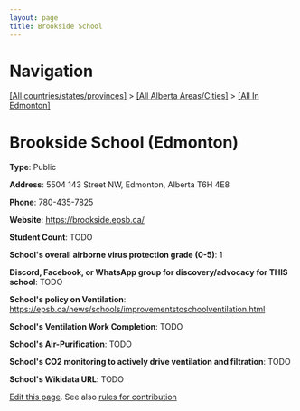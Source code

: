 ```yaml
---
layout: page
title: Brookside School
---
```

# Navigation

[[All countries/states/provinces]](../../..) > [[All Alberta Areas/Cities]](../..) > [[All In Edmonton]](..)

# Brookside School (Edmonton)

**Type**: Public

**Address**: 5504 143 Street NW, Edmonton, Alberta T6H 4E8

**Phone**: 780-435-7825

**Website**: <https://brookside.epsb.ca/>

**Student Count**: TODO

**School's overall airborne virus protection grade (0-5)**: 1

**Discord, Facebook, or WhatsApp group for discovery/advocacy for THIS school**: TODO

**School's policy on Ventilation**: <https://epsb.ca/news/schools/improvementstoschoolventilation.html>

**School's Ventilation Work Completion**: TODO

**School's Air-Purification**: TODO

**School's CO2 monitoring to actively drive ventilation and filtration**: TODO

**School's Wikidata URL**: TODO


[Edit this page](https://github.com/ventilate-schools/AB/edit/main/./Edmonton/Brookside_School.md). See also [rules for contribution](../../../contribution-rules/)